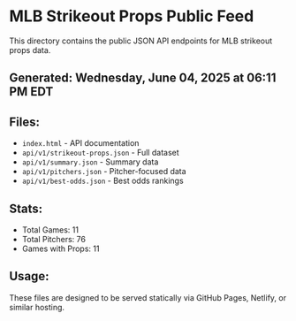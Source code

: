 # MLB Strikeout Props Public Feed

This directory contains the public JSON API endpoints for MLB strikeout props data.

## Generated: Wednesday, June 04, 2025 at 06:11 PM EDT

## Files:
- `index.html` - API documentation
- `api/v1/strikeout-props.json` - Full dataset
- `api/v1/summary.json` - Summary data
- `api/v1/pitchers.json` - Pitcher-focused data  
- `api/v1/best-odds.json` - Best odds rankings

## Stats:
- Total Games: 11
- Total Pitchers: 76
- Games with Props: 11

## Usage:
These files are designed to be served statically via GitHub Pages, Netlify, or similar hosting.
